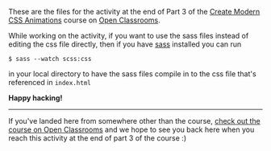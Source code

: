 These are the files for the activity at the end of Part 3 of the [Create Modern CSS Animations](https://openclassrooms.com/en/courses/5625816-create-modern-css-animations) course on [Open Classrooms](http://openclassrooms.com/).

While working on the activity, if you want to use the sass files instead of editing the css file directly, then if you have [sass](https://sass-lang.com/) installed you can run 

```
$ sass --watch scss:css
```
 
 in your local directory to have the sass files compile in to the css file that's referenced in `index.html`

 **Happy hacking!**

---

 If you've landed here from somewhere other than the course, [check out the course on Open Classrooms](https://openclassrooms.com/en/courses/5625816-create-modern-css-animations) and we hope to see you back here when you reach this activity at the end of part 3 of the course :)
